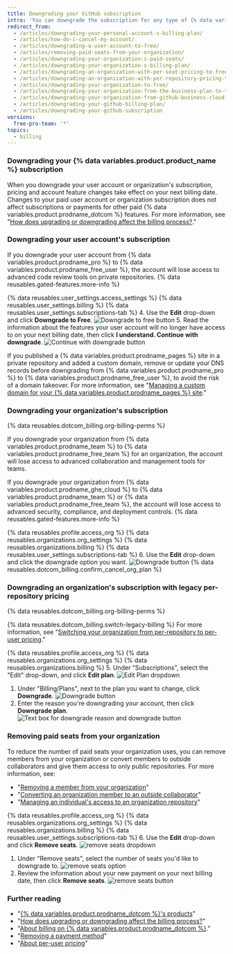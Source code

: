 ```yaml
---
title: Downgrading your GitHub subscription
intro: 'You can downgrade the subscription for any type of {% data variables.product.product_name %} account at any time.'
redirect_from:
  - /articles/downgrading-your-personal-account-s-billing-plan/
  - /articles/how-do-i-cancel-my-account/
  - /articles/downgrading-a-user-account-to-free/
  - /articles/removing-paid-seats-from-your-organization/
  - /articles/downgrading-your-organization-s-paid-seats/
  - /articles/downgrading-your-organization-s-billing-plan/
  - /articles/downgrading-an-organization-with-per-seat-pricing-to-free/
  - /articles/downgrading-an-organization-with-per-repository-pricing-to-free/
  - /articles/downgrading-your-organization-to-free/
  - /articles/downgrading-your-organization-from-the-business-plan-to-the-team-plan/
  - /articles/downgrading-your-organization-from-github-business-cloud-to-the-team-plan/
  - /articles/downgrading-your-github-billing-plan/
  - /articles/downgrading-your-github-subscription
versions:
  free-pro-team: '*'
topics:
  - billing
---
```


### Downgrading your {% data variables.product.product_name %} subscription

When you downgrade your user account or organization's subscription, pricing and account feature changes take effect on your next billing date. Changes to your paid user account or organization subscription does not affect subscriptions or payments for other paid {% data variables.product.prodname_dotcom %} features. For more information, see "[How does upgrading or downgrading affect the billing process?](/articles/how-does-upgrading-or-downgrading-affect-the-billing-process)."

### Downgrading your user account's subscription

If you downgrade your user account from {% data variables.product.prodname_pro %} to {% data variables.product.prodname_free_user %}, the account will lose access to advanced code review tools on private repositories. {% data reusables.gated-features.more-info %}

{% data reusables.user_settings.access_settings %}
{% data reusables.user_settings.billing %}
{% data reusables.user_settings.subscriptions-tab %}
4. Use the **Edit** drop-down and click **Downgrade to Free**.
  ![Downgrade to free button](/assets/images/help/billing/downgrade-to-free.png)
5. Read the information about the features your user account will no longer have access to on your next billing date, then click **I understand. Continue with downgrade**.
  ![Continue with downgrade button](/assets/images/help/billing/continue-with-downgrade.png)

If you published a {% data variables.product.prodname_pages %} site in a private repository and added a custom domain, remove or update your DNS records before downgrading from {% data variables.product.prodname_pro %} to {% data variables.product.prodname_free_user %}, to avoid the risk of a domain takeover. For more information, see "[Managing a custom domain for your {% data variables.product.prodname_pages %} site](/articles/managing-a-custom-domain-for-your-github-pages-site)."

### Downgrading your organization's subscription

{% data reusables.dotcom_billing.org-billing-perms %}

If you downgrade your organization from {% data variables.product.prodname_team %} to {% data variables.product.prodname_free_team %} for an organization, the account will lose access to advanced collaboration and management tools for teams.

If you downgrade your organization from {% data variables.product.prodname_ghe_cloud %} to {% data variables.product.prodname_team %} or {% data variables.product.prodname_free_team %}, the account will lose access to advanced security, compliance, and deployment controls. {% data reusables.gated-features.more-info %}

{% data reusables.profile.access_org %}
{% data reusables.organizations.org_settings %}
{% data reusables.organizations.billing %}
{% data reusables.user_settings.subscriptions-tab %}
6. Use the **Edit** drop-down and click the downgrade option you want.
  ![Downgrade button](/assets/images/help/billing/downgrade-option-button.png)
{% data reusables.dotcom_billing.confirm_cancel_org_plan %}

### Downgrading an organization's subscription with legacy per-repository pricing

{% data reusables.dotcom_billing.org-billing-perms %}

{% data reusables.dotcom_billing.switch-legacy-billing %} For more information, see "[Switching your organization from per-repository to per-user pricing](/github/setting-up-and-managing-billing-and-payments-on-github/upgrading-your-github-subscription#switching-your-organization-from-per-repository-to-per-user-pricing)."

{% data reusables.profile.access_org %}
{% data reusables.organizations.org_settings %}
{% data reusables.organizations.billing %}
5. Under "Subscriptions", select the "Edit" drop-down, and click **Edit plan**.
    ![Edit Plan dropdown](/assets/images/help/billing/edit-plan-dropdown.png)
1. Under "Billing/Plans",  next to the plan you want to change, click **Downgrade**.
    ![Downgrade button](/assets/images/help/billing/downgrade-plan-option-button.png)
1. Enter the reason you're downgrading your account, then click **Downgrade plan**.
    ![Text box for downgrade reason and downgrade button](/assets/images/help/billing/downgrade-plan-button.png)

### Removing paid seats from your organization

To reduce the number of paid seats your organization uses, you can remove members from your organization or convert members to outside collaborators and give them access to only public repositories. For more information, see:
- "[Removing a member from your organization](/articles/removing-a-member-from-your-organization)"
- "[Converting an organization member to an outside collaborator](/articles/converting-an-organization-member-to-an-outside-collaborator)"
- "[Managing an individual's access to an organization repository](/articles/managing-an-individual-s-access-to-an-organization-repository)"

{% data reusables.profile.access_org %}
{% data reusables.organizations.org_settings %}
{% data reusables.organizations.billing %}
{% data reusables.user_settings.subscriptions-tab %}
6. Use the **Edit** drop-down and click **Remove seats**.
  ![remove seats dropdown](/assets/images/help/billing/remove-seats-dropdown.png)
1. Under "Remove seats", select the number of seats you'd like to downgrade to.
  ![remove seats option](/assets/images/help/billing/remove-seats-amount.png)
1. Review the information about your new payment on your next billing date, then click **Remove seats**.
  ![remove seats button](/assets/images/help/billing/remove-seats-button.png)

### Further reading

- "[{% data variables.product.prodname_dotcom %}'s products](/articles/github-s-products)"
- "[How does upgrading or downgrading affect the billing process?](/articles/how-does-upgrading-or-downgrading-affect-the-billing-process)"
- "[About billing on {% data variables.product.prodname_dotcom %}](/articles/about-billing-on-github)."
- "[Removing a payment method](/articles/removing-a-payment-method)"
- "[About per-user pricing](/articles/about-per-user-pricing)"
